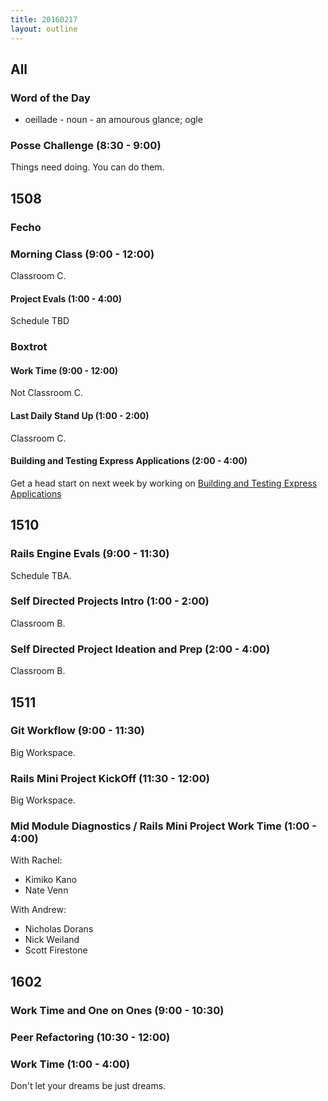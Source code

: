 ```yaml
---
title: 20160217
layout: outline
---
```


## All

### Word of the Day

* oeillade - noun - an amourous glance; ogle


### Posse Challenge (8:30 - 9:00)

Things need doing. You can do them.


## 1508

### Fecho

### Morning Class (9:00 - 12:00)

Classroom C.

#### Project Evals (1:00 - 4:00)

Schedule TBD

### Boxtrot

#### Work Time (9:00 - 12:00)

Not Classroom C.

#### Last Daily Stand Up (1:00 - 2:00)

Classroom C.

#### Building and Testing Express Applications (2:00 - 4:00)

Get a head start on next week by working on [Building and Testing Express Applications](https://github.com/turingschool-examples/pizza-express)

## 1510

### Rails Engine Evals (9:00 - 11:30)

Schedule TBA.

### Self Directed Projects Intro (1:00 - 2:00)

Classroom B.

### Self Directed Project Ideation and Prep (2:00 - 4:00)

Classroom B.


## 1511

### Git Workflow (9:00 - 11:30)

Big Workspace.

### Rails Mini Project KickOff (11:30 - 12:00)

Big Workspace.

### Mid Module Diagnostics / Rails Mini Project Work Time (1:00 - 4:00)

With Rachel: 

* Kimiko Kano
* Nate Venn

With Andrew: 

* Nicholas Dorans
* Nick Weiland
* Scott Firestone

## 1602

### Work Time and One on Ones (9:00 - 10:30)

### Peer Refactoring (10:30 - 12:00)

### Work Time (1:00 - 4:00)

Don't let your dreams be just dreams.

